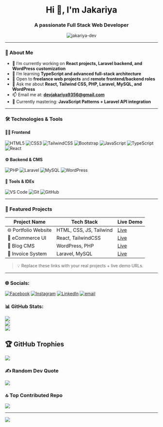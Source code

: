 <h1 align="center">Hi 👋, I'm Jakariya</h1>
<h3 align="center">A passionate Full Stack Web Developer </h3>

<p align="center">
  <img src="https://komarev.com/ghpvc/?username=jakariya-dev&label=Profile%20views&color=0e75b6&style=flat" alt="jakariya-dev" />
</p>

---

### 🚀 About Me

- 🔭 I’m currently working on **React projects, Laravel backend, and WordPress customization**
- 🌱 I’m learning **TypeScript and advanced full-stack architecture**
- 💼 Open to **freelance web projects** and **remote frontend/backend roles**
- 💬 Ask me about **React, Tailwind CSS, PHP, Laravel, MySQL, and WordPress**
- 📫 Email me at: **devjakariya9356@gmail.com**
- 🧠 Currently mastering: **JavaScript Patterns + Laravel API integration**

---

### 🛠️ Technologies & Tools

#### 🧑‍💻 Frontend
![HTML5](https://img.shields.io/badge/HTML5-E34F26?logo=html5&logoColor=white&style=flat)
![CSS3](https://img.shields.io/badge/CSS3-1572B6?logo=css3&logoColor=white&style=flat)
![TailwindCSS](https://img.shields.io/badge/TailwindCSS-38B2AC?logo=tailwindcss&logoColor=white&style=flat)
![Bootstrap](https://img.shields.io/badge/Bootstrap-7952B3?logo=bootstrap&logoColor=white&style=flat)
![JavaScript](https://img.shields.io/badge/JavaScript-F7DF1E?logo=javascript&logoColor=black&style=flat)
![TypeScript](https://img.shields.io/badge/TypeScript-3178C6?logo=typescript&logoColor=white&style=flat)
![React](https://img.shields.io/badge/React-61DAFB?logo=react&logoColor=black&style=flat)

#### ⚙️ Backend & CMS
![PHP](https://img.shields.io/badge/PHP-777BB4?logo=php&logoColor=white&style=flat)
![Laravel](https://img.shields.io/badge/Laravel-FF2D20?logo=laravel&logoColor=white&style=flat)
![MySQL](https://img.shields.io/badge/MySQL-4479A1?logo=mysql&logoColor=white&style=flat)
![WordPress](https://img.shields.io/badge/WordPress-21759B?logo=wordpress&logoColor=white&style=flat)

#### 🧰 Tools & IDEs
![VS Code](https://img.shields.io/badge/VSCode-007ACC?logo=visual-studio-code&logoColor=white&style=flat)
![Git](https://img.shields.io/badge/Git-F05032?logo=git&logoColor=white&style=flat)
![GitHub](https://img.shields.io/badge/GitHub-181717?logo=github&logoColor=white&style=flat)

---

### 🌟 Featured Projects

| Project Name | Tech Stack | Live Demo |
|--------------|------------|-----------|
| 🌐 Portfolio Website | HTML, CSS, JS, Tailwind | [Live](https://your-portfolio-url.com) |
| 🛒 eCommerce UI | React, TailwindCSS | [Live](https://your-ecommerce-url.com) |
| 📝 Blog CMS | WordPress, PHP | [Live](https://your-blog-url.com) |
| 🧾 Invoice System | Laravel, MySQL | [Live](https://your-laravel-app.com) |

> 💡 Replace these links with your real projects + live demo URLs.

---


### 🌐 Socials:
[![Facebook](https://img.shields.io/badge/Facebook-%231877F2.svg?logo=Facebook&logoColor=white)](https://facebook.com/jakariya.ahmed.390083) [![Instagram](https://img.shields.io/badge/Instagram-%23E4405F.svg?logo=Instagram&logoColor=white)](https://instagram.com/jakariyahmed93) [![LinkedIn](https://img.shields.io/badge/LinkedIn-%230077B5.svg?logo=linkedin&logoColor=white)](https://linkedin.com/in/jakariya-ahmed9356) [![email](https://img.shields.io/badge/Email-D14836?logo=gmail&logoColor=white)](mailto:devjakariya9356@gmail.com) 

### 📊 GitHub Stats:
![](https://github-readme-stats.vercel.app/api?username=jakariya-ahmed&theme=dark&hide_border=false&include_all_commits=true&count_private=true)<br/>
![](https://nirzak-streak-stats.vercel.app/?user=jakariya-ahmed&theme=dark&hide_border=false)<br/>
![](https://github-readme-stats.vercel.app/api/top-langs/?username=jakariya-ahmed&theme=dark&hide_border=false&include_all_commits=true&count_private=true&layout=compact)

## 🏆 GitHub Trophies
![](https://github-profile-trophy.vercel.app/?username=jakariya-ahmed&theme=radical&no-frame=true&no-bg=false&margin-w=4)

### ✍️ Random Dev Quote
![](https://quotes-github-readme.vercel.app/api?type=vetical&theme=radical)

### 🔝 Top Contributed Repo
![](https://github-contributor-stats.vercel.app/api?username=jakariya-ahmed&limit=5&theme=dark&combine_all_yearly_contributions=true)

---
[![](https://visitcount.itsvg.in/api?id=jakariya-ahmed&icon=0&color=0)](https://visitcount.itsvg.in)

